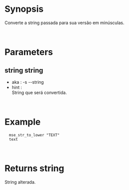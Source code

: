 # Synopsis

Converte a string passada para sua versão em minúsculas.



&nbsp;

# Parameters

## string string

- aka       : -s --string
- hint      :  
  String que será convertida.

&nbsp;



# Example

``` shell
  mse_str_to_lower "TEXT"
  text
```


&nbsp;

# Returns string

String alterada.